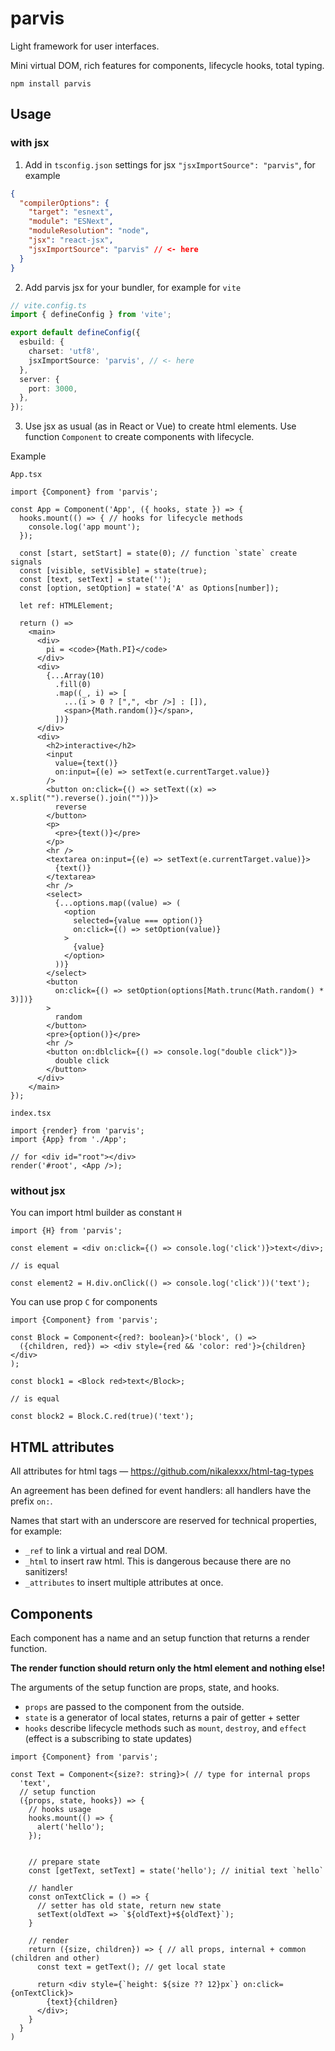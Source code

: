# parvis

Light framework for user interfaces.

Mini virtual DOM, rich features for components, lifecycle hooks, total typing.

```
npm install parvis
```

## Usage

### with jsx
1. Add in `tsconfig.json` settings for jsx `"jsxImportSource": "parvis"`, for example
```json
{
  "compilerOptions": {
    "target": "esnext",
    "module": "ESNext",
    "moduleResolution": "node",
    "jsx": "react-jsx",
    "jsxImportSource": "parvis" // <- here
  }
}
```

2. Add parvis jsx for your bundler, for example for `vite`

```typescript
// vite.config.ts
import { defineConfig } from 'vite';

export default defineConfig({
  esbuild: {
    charset: 'utf8',
    jsxImportSource: 'parvis', // <- here
  },
  server: {
    port: 3000,
  },
});

```

3. Use jsx as usual (as in React or Vue) to create html elements. Use function `Component` to create components with lifecycle.

Example

`App.tsx`
```tsx
import {Component} from 'parvis';

const App = Component('App', ({ hooks, state }) => {
  hooks.mount(() => { // hooks for lifecycle methods
    console.log('app mount');
  });

  const [start, setStart] = state(0); // function `state` create signals
  const [visible, setVisible] = state(true);
  const [text, setText] = state('');
  const [option, setOption] = state('A' as Options[number]);

  let ref: HTMLElement;

  return () =>
    <main>
      <div>
        pi = <code>{Math.PI}</code>
      </div>
      <div>
        {...Array(10)
          .fill(0)
          .map((_, i) => [
            ...(i > 0 ? [",", <br />] : []),
            <span>{Math.random()}</span>,
          ])}
      </div>
      <div>
        <h2>interactive</h2>
        <input
          value={text()}
          on:input={(e) => setText(e.currentTarget.value)}
        />
        <button on:click={() => setText((x) => x.split("").reverse().join(""))}>
          reverse
        </button>
        <p>
          <pre>{text()}</pre>
        </p>
        <hr />
        <textarea on:input={(e) => setText(e.currentTarget.value)}>
          {text()}
        </textarea>
        <hr />
        <select>
          {...options.map((value) => (
            <option
              selected={value === option()}
              on:click={() => setOption(value)}
            >
              {value}
            </option>
          ))}
        </select>
        <button
          on:click={() => setOption(options[Math.trunc(Math.random() * 3)])}
        >
          random
        </button>
        <pre>{option()}</pre>
        <hr />
        <button on:dblclick={() => console.log("double click")}>
          double click
        </button>
      </div>
    </main>
});
```


`index.tsx`
```tsx
import {render} from 'parvis';
import {App} from './App';

// for <div id="root"></div>
render('#root', <App />);

```

### without jsx
You can import html builder as constant `H`

```tsx
import {H} from 'parvis';

const element = <div on:click={() => console.log('click')}>text</div>;

// is equal

const element2 = H.div.onClick(() => console.log('click'))('text');
```

You can use prop `C` for components
```tsx
import {Component} from 'parvis';

const Block = Component<{red?: boolean}>('block', () =>
  ({children, red}) => <div style={red && 'color: red'}>{children}</div>
);

const block1 = <Block red>text</Block>;

// is equal

const block2 = Block.C.red(true)('text');
```

## HTML attributes
All attributes for html tags — https://github.com/nikalexxx/html-tag-types

An agreement has been defined for event handlers: all handlers have the prefix `on:`.

Names that start with an underscore are reserved for technical properties, for example:
- `_ref` to link a virtual and real DOM.
- `_html` to insert raw html. This is dangerous because there are no sanitizers!
- `_attributes` to insert multiple attributes at once.

## Components

Each component has a name and an setup function that returns a render function.

**The render function should return only the html element and nothing else!**

The arguments of the setup function are props, state, and hooks.
- `props` are passed to the component from the outside.
- `state` is a generator of local states, returns a pair of getter + setter
- `hooks` describe lifecycle methods such as `mount`, `destroy`, and `effect` (effect is a subscribing to state updates)

```tsx
import {Component} from 'parvis';

const Text = Component<{size?: string}>( // type for internal props
  'text',
  // setup function
  ({props, state, hooks}) => {
    // hooks usage
    hooks.mount(() => {
      alert('hello');
    });


    // prepare state
    const [getText, setText] = state('hello'); // initial text `hello`

    // handler
    const onTextClick = () => {
      // setter has old state, return new state
      setText(oldText => `${oldText}+${oldText}`);
    }

    // render
    return ({size, children}) => { // all props, internal + common (children and other)
      const text = getText(); // get local state

      return <div style={`height: ${size ?? 12}px`} on:click={onTextClick}>
        {text}{children}
      </div>;
    }
  }
)
```
